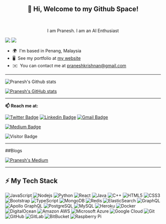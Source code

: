 



<h2 align=center>👋 Hi, Welcome to my Github Space!</h2><br/>
<p align =center>I am Pranesh. I am an AI Enthusiast</p>

![](https://komarev.com/ghpvc/?username=praneshkrishnan&color=brightgreen)
![](https://visitor-badge.glitch.me/badge?page_id=praneshkrishnan)

*   🌍  I'm based in Penang, Malaysia
*   🖥️  See my portfolio at [my website](http://praneshkrishnan.ml)
*   ✉️  You can contact me at [praneshkrishnan@gmail.com](mailto:praneshkrishnan@gmail.com)
<!-- *   🚀  I'm currently working on [Bhel](http://bhel.prikeshsavla.com)
*   🧠  I'm learning Go, NextJs, Webpack and tooling
*   🤝  I'm open to collaborating on Vue, Frontend projects      -->

---

![Pranesh's Github stats](https://github-readme-stats.vercel.app/api/?username=praneshkrishnan&show_icons=true&count_private=true&hide=contribs,prs&theme=radical&exclude_repo=praneshkrishnan,website_template,pycaret,pk.github.io)

[![Pranesh's GitHub stats](https://github-readme-stats.vercel.app/api/top-langs/?username=praneshkrishnan&lang_count=8&layout=compact)](https://github.com/anuraghazra/github-readme-stats)

---

  **📫 Reach me at:**<br>

[![Twitter Badge](https://img.shields.io/badge/-Twitter-1ca0f1?style=flat-square&labelColor=1ca0f1&logo=twitter&logoColor=white&link=https://twitter.com/preneshkrishnan)](https://twitter.com/preneshkrishnan)
[![Linkedin Badge](https://img.shields.io/badge/-LinkedIn-blue?style=flat-square&logo=Linkedin&logoColor=white&link=https://www.linkedin.com/in/dr-pranesh-krishnan/)](https://www.linkedin.com/in/dr-pranesh-krishnan/)
[![Gmail Badge](https://img.shields.io/badge/-praneshkrishnan@gmail.com-c14438?style=flat-square&logo=Gmail&logoColor=white&link=mailto:praneshkrishnan@gmail.com)](mailto:praneshkrishnan@gmail.com)

<!-- [![Scopus Badge](https://img.shields.io/badge/-Scopuslabel=Scopus-message=Publication-color=yellow&link=https://www.scopus.com/authid/detail.uri?authorId=55639186000)](https://www.scopus.com/authid/detail.uri?authorId=55639186000) -->

[![Medium Badge](https://badgen.net/badge/icon/medium?icon=medium&label)](https://medium.com/@praneshkrishnan)

![Visitor Badge](https://visitor-badge.laobi.icu/badge?page_id=praneshkrishnan)

---
##Blogs
<!-- [![Pranesh's Medium](https://github-readme-medium.vercel.app/?username=praneshkrishnan&limit=2&bg=red&text=green)](https://medium.com/@praneshkrishnan) -->
[![Pranesh's Medium](https://github-readme-medium.vercel.app/?username=praneshkrishnan&limit=2)](https://medium.com/@praneshkrishnan)

---

## ⚡ My Tech Stack

![JavaScript](https://img.shields.io/badge/-JavaScript-black?style=flat-square&logo=javascript)
![Nodejs](https://img.shields.io/badge/-Nodejs-black?style=flat-square&logo=Node.js)
![Python](https://img.shields.io/badge/-Python-black?style=flat-square&logo=Python)
![React](https://img.shields.io/badge/-React-black?style=flat-square&logo=react)
![Java](https://img.shields.io/badge/-java-E34A86?style=flat-square&logo=java)
![C++](https://img.shields.io/badge/-C++-00599C?style=flat-square&logo=c)
![HTML5](https://img.shields.io/badge/-HTML5-E34F26?style=flat-square&logo=html5&logoColor=white)
![CSS3](https://img.shields.io/badge/-CSS3-1572B6?style=flat-square&logo=css3)
![Bootstrap](https://img.shields.io/badge/-Bootstrap-563D7C?style=flat-square&logo=bootstrap)
![TypeScript](https://img.shields.io/badge/-TypeScript-007ACC?style=flat-square&logo=typescript)
![MongoDB](https://img.shields.io/badge/-MongoDB-black?style=flat-square&logo=mongodb)
![Redis](https://img.shields.io/badge/-Redis-black?style=flat-square&logo=Redis)
![ElasticSearch](https://img.shields.io/badge/-ElasticSearch-005571?style=flat-square&logo=elasticsearch)
![GraphQL](https://img.shields.io/badge/-GraphQL-E10098?style=flat-square&logo=graphql)
![Apollo GraphQL](https://img.shields.io/badge/-Apollo%20GraphQL-311C87?style=flat-square&logo=apollo-graphql)
![PostgreSQL](https://img.shields.io/badge/-PostgreSQL-336791?style=flat-square&logo=postgresql)
![MySQL](https://img.shields.io/badge/-MySQL-black?style=flat-square&logo=mysql)
![Heroku](https://img.shields.io/badge/-Heroku-430098?style=flat-square&logo=heroku)
![Docker](https://img.shields.io/badge/-Docker-black?style=flat-square&logo=docker)
![DigitalOcean](https://img.shields.io/badge/-Digital%20Ocean-darkblue?style=flat-square&logo=digitalocean)
![Amazon AWS](https://img.shields.io/badge/Amazon%20AWS-232F3E?style=flat-square&logo=amazon-aws)
![Microsoft Azure](https://img.shields.io/badge/Microsoft%20Azure-232F7E?style=flat-square&logo=microsoft-azure)
![Google Cloud](https://img.shields.io/badge/Google%20Cloud-black?style=flat-square&logo=google-cloud)
![Git](https://img.shields.io/badge/-Git-black?style=flat-square&logo=git)
![GitHub](https://img.shields.io/badge/-GitHub-181717?style=flat-square&logo=github)
![GitLab](https://img.shields.io/badge/-GitLab-FCA121?style=flat-square&logo=gitlab)
![BitBucket](https://img.shields.io/badge/-BitBucket-darkblue?style=flat-square&logo=bitbucket)
![Raspberry Pi](https://img.shields.io/badge/-Raspberry%20Pi-C51A4A?style=flat-square&logo=Raspberry-Pi)



<!-- [![Slack Badge](https://badgen.net/badge/icon/slack?icon=slack&label)]() -->

<!-- [![Slack Badge](https://badgen.net/badge/icon/slack?icon=slack&label)]()

[![Slack Badge](https://badgen.net/badge/icon/slack?icon=slack&label)]()

[![Slack Badge](https://badgen.net/badge/icon/slack?icon=slack&label)]()

[![Slack Badge](https://badgen.net/badge/icon/slack?icon=slack&label)]()

[![Slack Badge](https://badgen.net/badge/icon/slack?icon=slack&label)]()
 -->


<!-- References
https://github.com/anuraghazra/github-readme-stats
https://github.com/abhisheknaiidu/awesome-github-profile-readme

 -->


<!--
**praneshkrishnan/praneshkrishnan** is a ✨ _special_ ✨ repository because its `README.md` (this file) appears on your GitHub profile.

Here are some ideas to get you started:

- 🔭 I’m currently working on ...
- 🌱 I’m currently learning ...
- 👯 I’m looking to collaborate on ...
- 🤔 I’m looking for help with ...
- 💬 Ask me about ...
- 📫 How to reach me: ...
- 😄 Pronouns: ...
- ⚡ Fun fact: ...
-->
